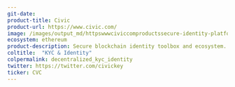 ```yaml
---
git-date:
product-title: Civic
product-url: https://www.civic.com/
image: /images/output_md/httpswwwciviccomproductssecure-identity-platform.png
ecosystem: ethereum
product-description: Secure blockchain identity toolbox and ecosystem.
coltitle:  "KYC & Identity"
colpermalink: decentralized_kyc_identity
twitter: https://twitter.com/civickey
ticker: CVC
---
```

